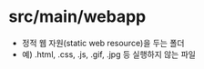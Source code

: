 # src/main/webapp

- 정적 웹 자원(static web resource)을 두는 폴더
- 예) .html, .css, .js, .gif, .jpg 등 실행하지 않는 파일